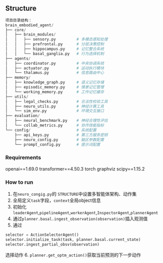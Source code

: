 ## Structure  

```python
项目目录结构：
brain_embodied_agent/
├── core/
│   ├── brain_modules/
│   │   ├── sensory.py         # 多模态感知处理
│   │   ├── prefrontal.py      # 分层决策控制
│   │   ├── hippocampus.py     # 记忆整合系统
│   │   └── basal_ganglia.py   # 行为选择机制
├── agents/
│   ├── coordinator.py         # 中央协调系统
│   ├── actuator.py            # 运动执行模块
│   └── thalamus.py            # 信息路由中心
├── memory/
│   ├── knowledge_graph.py     # 语义记忆存储
│   ├── episodic_memory.py     # 情景记忆管理
│   └── working_memory.py      # 工作记忆缓存
├── utils/
│   ├── legal_checks.py        # 合法性检验工具
│   ├── neuro_utils.py         # 神经计算工具
│   └── sim_env.py             # 环境交互接口
├── evaluation/
│   ├── neural_benchmark.py    # 神经合理性评估
│   └── collab_metrics.py      # 协作效能指标
└── config/                    # 系统配置
    ├── api_keys.py            # 第三方服务密钥
    ├── neuro_config.py        # 脑区参数配置
    └── prompt_config.py       # 提示词配置
```

### Requirements

openai==1.69.0
transformer==4.50.3
torch
graphviz
scipy==1.15.2

### How to run

1. 在`neuro_congig.py`的 `STRUCTURE`中设置多智能体架构、动作集
2. 全局定义`task`字段，`context`全局object信息
3. 初始化`leaderAgent`,`pipelineAgent`,`workerAgent`,`InspectorAgent`,`plannerAgent`
4. 通过`planner.basal.ingest_observation(observation)`插入观测值
5. 通过
```python
selector = ActionSelectorAgent()
selector.initialize_task(task, planner.basal.current_state)
selector.ingest_partial_obsv(observation)
```
选择动作
6. `planner.get_optm_action()`获取当前预测的下一步动作